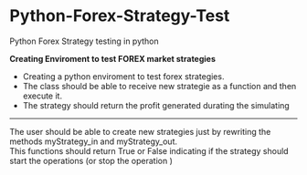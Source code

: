 # Python-Forex-Strategy-Test
Python Forex Strategy testing in python 

__Creating Enviroment to test FOREX market strategies__
- Creating a python enviroment to test forex strategies.
- The class should be able to receive new strategie as a function and then execute it.
- The strategy should return the profit generated durating the simulating

-----

The user should be able to create new strategies just by rewriting the methods myStrategy_in and myStrategy_out.  
This functions should return True or False indicating if the strategy should start the operations (or stop the operation )
